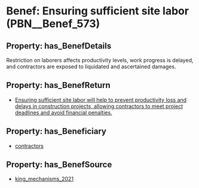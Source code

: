 # Benef: __Ensuring sufficient site labor__ (PBN__Benef_573)

## Property: has_BenefDetails

Restriction on laborers affects productivity levels, work progress is delayed, and contractors are exposed to liquidated and ascertained damages.

## Property: has_BenefReturn

* [Ensuring sufficient site labor will help to prevent productivity loss and delays in construction projects, allowing contractors to meet project deadlines and avoid financial penalties.](../BenefReturn/PBN__BenefReturn_626)

## Property: has_Beneficiary

* [contractors](../Stakeholder/PBN__Stakeholder_179)

## Property: has_BenefSource

* [king_mechanisms_2021](../Article/PBN__Article_115)

